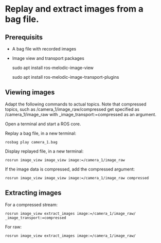 # Replay and extract images from a bag file.

## Prerequisits

- A bag file with recorded images
- Image view and transport packages

    sudo apt install ros-melodic-image-view

    sudo apt install ros-melodic-image-transport-plugins
    
## Viewing images

Adapt the following commands to actual topics. Note that compressed topics, such as /camera_1/image_raw/compressed get specified as /camera_1/image_raw with _image_transport:=compressed as an argument.

Open a terminal and start a ROS core.

Replay a bag file, in a new terminal:

    rosbag play camera_1.bag

Display replayed file, in a new terminal:

    rosrun image_view image_view image:=/camera_1/image_raw
    
If the image data is compressed, add the compressed argument:
    
    rosrun image_view image_view image:=/camera_1/image_raw compressed

## Extracting images

For a compressed stream:

    rosrun image_view extract_images image:=/camera_1/image_raw/  _image_transport:=compressed
    
For raw:

    rosrun image_view extract_images image:=/camera_1/image_raw/
    
